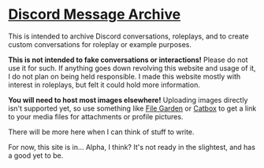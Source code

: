 # [Discord Message Archive][dma]

This is intended to archive Discord conversations, roleplays, and to create custom conversations for roleplay or example purposes.

**This is not intended to fake conversations or interactions!** Please do not use it for such. If anything goes down revolving this website and usage of it, I do not plan on being held responsible. I made this website mostly with interest in roleplays, but felt it could hold more information.

**You will need to host most images elsewhere!** Uploading images directly isn't supported yet, so use something like [File Garden](<https://filegarden.com>) or [Catbox](<https://catbox.moe>) to get a link to your media files for attachments or profile pictures.

There will be more here when I can think of stuff to write.

For now, this site is in... Alpha, I think? It's not ready in the slightest, and has a good yet to be.

[dma]: https://chiptumor.github.io/discord-message-archive "Not up yet, sorry!"
